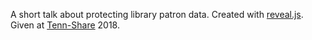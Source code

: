 A short talk about protecting library patron data. Created with [reveal.js](https://github.com/hakimel/reveal.js/blob/master/README.md). Given at [Tenn-Share](https://www.tenn-share.org/fallconference) 2018.
